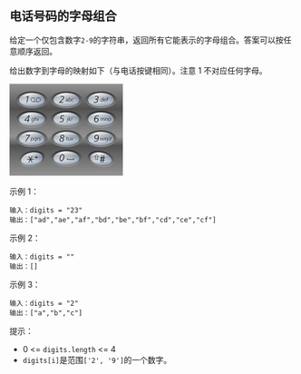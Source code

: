 ## 电话号码的字母组合

给定一个仅包含数字`2-9`的字符串，返回所有它能表示的字母组合。答案可以按任意顺序返回。

给出数字到字母的映射如下（与电话按键相同）。注意 1 不对应任何字母。

![](../images/17.letter-combinations-of-a-phone-number.png)

示例 1：
```
输入：digits = "23"
输出：["ad","ae","af","bd","be","bf","cd","ce","cf"]
```
示例 2：
```
输入：digits = ""
输出：[]
```
示例 3：
```
输入：digits = "2"
输出：["a","b","c"]
```

提示：

* 0 <= `digits.length` <= 4
* `digits[i]`是范围`['2', '9']`的一个数字。